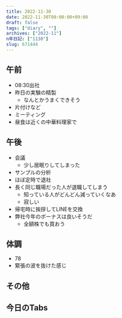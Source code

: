 ```yaml
---
title: 2022-11-30
date: 2022-11-30T00:00:00+09:00
draft: false
tags: ["diary", ""]
archives: ["2022-11"]
n年日記: ["1130"]
slug: 671444
---
```

## 午前
- 08:30出社
- 昨日の実験の精製
  - なんとかうまくできそう
- 片付けなど
- ミーティング
- 昼食は近くの中華料理家で
## 午後
- 会議
  - 少し居眠りしてしまった
- サンプルの分析
- ほぼ定時で退社
- 長く同じ職場だった人が退職してしまう
  - 知っている人がどんどん減っていくなあ
  - 寂しい
- 帰宅時に挨拶してLINEを交換
- 弊社今年のボーナスは良いそうだ
  - 全額株でも買おう
## 体調
- 78
- 緊張の波を抜けた感じ
## その他
## 今日のTabs
